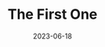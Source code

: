 ---
title           : "The First One"
description     : "Here is the firdt post"
date            : 2023-06-18
katex           : false
---